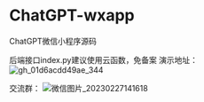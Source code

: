 # ChatGPT-wxapp
ChatGPT微信小程序源码

后端接口index.py建议使用云函数，免备案
演示地址：
![gh_01d6acdd49ae_344](https://user-images.githubusercontent.com/24582880/218671208-ebd81d32-20e3-4ba9-b3bc-698edcd0a8bc.jpg)

交流群：
![微信图片_20230227141618](https://user-images.githubusercontent.com/24582880/221488760-c6f0e3f8-7565-4e49-8f9d-8468e9d78e01.jpg)
